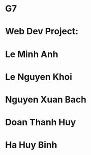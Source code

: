 # G7
# Web Dev Project:
#
# Le Minh Anh
# Le Nguyen Khoi
# Nguyen Xuan Bach
# Doan Thanh Huy
# Ha Huy Binh